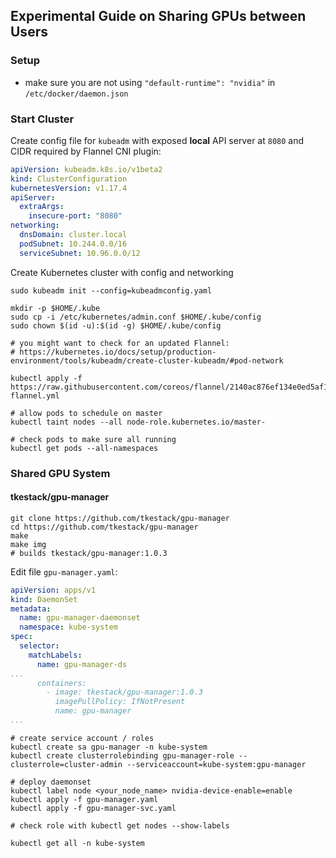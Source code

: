 ## Experimental Guide on Sharing GPUs between Users

### Setup

* make sure you are not using `"default-runtime": "nvidia"` in `/etc/docker/daemon.json`

### Start Cluster

Create config file for `kubeadm` with exposed **local** API server at `8080` and CIDR required by Flannel CNI plugin:

```yaml
apiVersion: kubeadm.k8s.io/v1beta2
kind: ClusterConfiguration
kubernetesVersion: v1.17.4
apiServer:
  extraArgs:
    insecure-port: "8080"
networking:
  dnsDomain: cluster.local
  podSubnet: 10.244.0.0/16
  serviceSubnet: 10.96.0.0/12
```

Create Kubernetes cluster with config and networking

```shell
sudo kubeadm init --config=kubeadmconfig.yaml

mkdir -p $HOME/.kube
sudo cp -i /etc/kubernetes/admin.conf $HOME/.kube/config
sudo chown $(id -u):$(id -g) $HOME/.kube/config

# you might want to check for an updated Flannel:
# https://kubernetes.io/docs/setup/production-environment/tools/kubeadm/create-cluster-kubeadm/#pod-network

kubectl apply -f https://raw.githubusercontent.com/coreos/flannel/2140ac876ef134e0ed5af15c65e414cf26827915/Documentation/kube-flannel.yml

# allow pods to schedule on master
kubectl taint nodes --all node-role.kubernetes.io/master-

# check pods to make sure all running
kubectl get pods --all-namespaces
```

### Shared GPU System

#### tkestack/gpu-manager

```shell
git clone https://github.com/tkestack/gpu-manager
cd https://github.com/tkestack/gpu-manager
make 
make img
# builds tkestack/gpu-manager:1.0.3
```

Edit file `gpu-manager.yaml`:

```yaml
apiVersion: apps/v1
kind: DaemonSet
metadata:
  name: gpu-manager-daemonset
  namespace: kube-system
spec:
  selector:
    matchLabels:
      name: gpu-manager-ds
...
      containers:
        - image: tkestack/gpu-manager:1.0.3
          imagePullPolicy: IfNotPresent
          name: gpu-manager
...
```

```shell
# create service account / roles
kubectl create sa gpu-manager -n kube-system
kubectl create clusterrolebinding gpu-manager-role --clusterrole=cluster-admin --serviceaccount=kube-system:gpu-manager

# deploy daemonset
kubectl label node <your_node_name> nvidia-device-enable=enable
kubectl apply -f gpu-manager.yaml
kubectl apply -f gpu-manager-svc.yaml

# check role with kubectl get nodes --show-labels

kubectl get all -n kube-system
```

